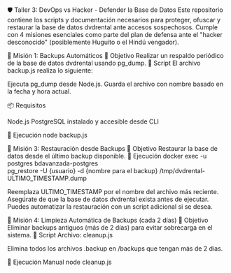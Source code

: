 🛡️ Taller 3: DevOps vs Hacker - Defender la Base de Datos
Este repositorio contiene los scripts y documentación necesarios para proteger, ofuscar y restaurar la base de datos dvdrental ante accesos sospechosos. Cumple con 4 misiones esenciales como parte del plan de defensa ante el "hacker desconocido" (posiblemente Huguito o el Hindú vengador).

🧩 Misión 1: Backups Automáticos
🎯 Objetivo
Realizar un respaldo periódico de la base de datos dvdrental usando pg_dump.
📝 Script
El archivo backup.js realiza lo siguiente:

Ejecuta pg_dump desde Node.js.
Guarda el archivo con nombre basado en la fecha y hora actual.

📦 Requisitos

Node.js
PostgreSQL instalado y accesible desde CLI

📁 Ejecución
node backup.js


🧩 Misión 3: Restauración desde Backups
🎯 Objetivo
Restaurar la base de datos desde el último backup disponible.
📁 Ejecución
docker exec -u postgres bdavanzada-postgres \
pg_restore -U {usuario} -d {nombre para el backup} /tmp/dvdrental-ULTIMO_TIMESTAMP.dump


Reemplaza ULTIMO_TIMESTAMP por el nombre del archivo más reciente.
Asegúrate de que la base de datos dvdrental exista antes de ejecutar.
Puedes automatizar la restauración con un script adicional si se desea.


🧩 Misión 4: Limpieza Automática de Backups (cada 2 días)
🎯 Objetivo
Eliminar backups antiguos (más de 2 días) para evitar sobrecarga en el sistema.
📄 Script
Archivo: cleanup.js

Elimina todos los archivos .backup en /backups que tengan más de 2 días.

📁 Ejecución Manual
node cleanup.js


